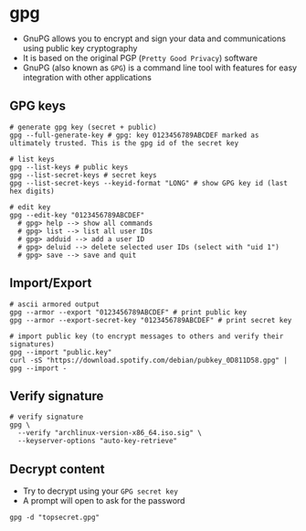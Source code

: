 # gpg

- GnuPG allows you to encrypt and sign your data and communications using public key cryptography
- It is based on the original PGP (`Pretty Good Privacy`) software
- GnuPG (also known as `GPG`) is a command line tool with features for easy integration with other applications

## GPG keys

```shell
# generate gpg key (secret + public)
gpg --full-generate-key # gpg: key 0123456789ABCDEF marked as ultimately trusted. This is the gpg id of the secret key

# list keys
gpg --list-keys # public keys
gpg --list-secret-keys # secret keys
gpg --list-secret-keys --keyid-format "LONG" # show GPG key id (last hex digits)

# edit key
gpg --edit-key "0123456789ABCDEF"
  # gpg> help --> show all commands
  # gpg> list --> list all user IDs
  # gpg> adduid --> add a user ID
  # gpg> deluid --> delete selected user IDs (select with "uid 1")
  # gpg> save --> save and quit
```

## Import/Export

```shell
# ascii armored output
gpg --armor --export "0123456789ABCDEF" # print public key
gpg --armor --export-secret-key "0123456789ABCDEF" # print secret key

# import public key (to encrypt messages to others and verify their signatures)
gpg --import "public.key"
curl -sS "https://download.spotify.com/debian/pubkey_0D811D58.gpg" | gpg --import -
```

## Verify signature

```shell
# verify signature
gpg \
  --verify "archlinux-version-x86_64.iso.sig" \
  --keyserver-options "auto-key-retrieve"
```

## Decrypt content

- Try to decrypt using your `GPG secret key`
- A prompt will open to ask for the password

```shell
gpg -d "topsecret.gpg"
```
